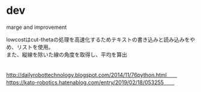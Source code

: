 # dev
marge and improvement  
  
lowcostはcut-thetaの処理を高速化するためテキストの書き込みと読み込みをやめ、リストを使用。  
また、縦線を除いた線の角度を取得し、平均を算出  
　　
  
  http://dailyrobottechnology.blogspot.com/2014/11/76python.html　　
  https://kato-robotics.hatenablog.com/entry/2019/02/18/053255　　
